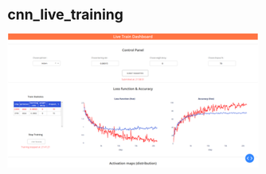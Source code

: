 # cnn_live_training
![alt text](https://github.com/atimashov/cnn_live_training/blob/main/dash.png?raw=true)
